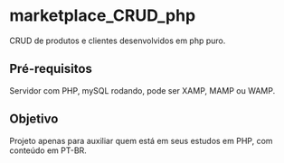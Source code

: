# marketplace_CRUD_php

CRUD de produtos e clientes desenvolvidos em php puro.

## Pré-requisitos
  Servidor com PHP, mySQL rodando, pode ser XAMP, MAMP ou WAMP.
  
## Objetivo
Projeto apenas para auxiliar quem está em seus estudos em PHP, com conteúdo em PT-BR.

